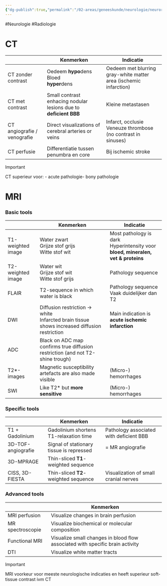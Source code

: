 ```yaml
---
{"dg-publish":true,"permalink":"/02-areas/geneeskunde/neurologie/neuroradiologie/","noteIcon":"","created":"2024-11-24T10:55:02.050+01:00","updated":"2024-12-31T16:51:47.400+01:00"}
---
```


#Neurologie #Radiologie


# CT

|                             | Kenmerken                                                        | Indicatie                                                         |
| --------------------------- | ---------------------------------------------------------------- | ----------------------------------------------------------------- |
| CT zonder contrast          | Oedeem **hypo**dens  <br>Bloed  <br>**hyper**dens                | Oedeem met blurring gray-white matter area (ischemic infarction)  |
| CT met contrast             | Small contrast enhacing nodular lesions due to **deficient BBB** | Kleine metastasen                                                 |
| CT angiografie / venografie | Direct visualizations of cerebral arteries or veins              | Infarct, occlusie  <br>Veneuze thrombose (no contrast in sinuses) |
| CT perfusie                 | Differentiatie tussen penumbra en core                           | Bij ischemic stroke                                               |


> [!important]  
> CT superieur voor: - acute pathologie- bony pathologie  

# MRI

### Basic tools

|                   | Kenmerken                                                                                       | Indicatie                                                                                 |
| ----------------- | ----------------------------------------------------------------------------------------------- | ----------------------------------------------------------------------------------------- |
| T1-weighted image | Water zwart  <br>Grijze stof grijs  <br>Witte stof wit                                          | Most pathology is dark  <br>Hyperintensity voor  <br>**bloed, mineralen, vet & proteins** |
| T2-weighted image | Water wit  <br>Grijze stof wit  <br>Witte stof grijs                                            | Pathology sequence                                                                        |
| FLAIR             | T2-sequence in which water is black                                                             | Pathology sequence  <br>Vaak duidelijker dan T2                                           |
| DWI               | Diffusion restriction → white  <br>Infarcted brain tissue shows increased diffusion restriction | Main indication is **acute ischemic infarction**                                          |
| ADC               | Black on ADC map confirms true diffusion restriction (and not T2-shine trough)                  |                                                                                           |
| T2*-images        | Magnetic susceptibility artefacts are also made visible                                         | (Micro-) hemorrhages                                                                      |
| SWI               | Like T2* but **more sensitive**                                                                 | (Micro-) hemorrhages                                                                      |

### Specific tools

|                    | Kenmerken                                | Indicatie                               |
| ------------------ | ---------------------------------------- | --------------------------------------- |
| T1 + Gadolinium    | Gadolinium shortens T1-relaxation time   | Pathology associated with deficient BBB |
| 3D-TOF-angiografie | Signal of stationary tissue is repressed | = MR angiografie                        |
| 3D-MPRAGE          | Thin-sliced **T1**-weighted sequence     |                                         |
| CISS, 3D-FIESTA    | Thin-sliced **T2**-weighted sequence     | Visualization of small cranial nerves   |

### Advanced tools

|                  | Kenmerken                                                                     |
| ---------------- | ----------------------------------------------------------------------------- |
| MRI perfusion    | Visualize changes in brain perfusion                                          |
| MR spectroscopie | Visualize biochemical or molecular composition                                |
| Functional MRI   | Visualize small changes in blood flow associated with specific brain activity |
| DTI              | Visualize white matter tracts                                                 |

> [!important]  
> MRI voorkeur voor meeste neurologische indicaties en heeft superieur soft-tissue contrast ivm CT
